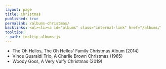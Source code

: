 ```yaml
---
layout: page
title: Christmas
published: true
permalink: /albums-christmas/
backlinks: <ul><li><a id="albums" class="internal-link" href="/albums/">Albums</a></li></ul>
tooltips: 
- path: tooltip_albums.js
---
```


* The Oh Hellos, The Oh Hellos' Family Christmas Album (2014)
* Vince Guaraldi Trio, A Charlie Brown Christmas (1965)
* Woody Goss, A Very Vulfy Christmas (2019)
